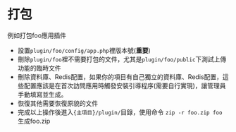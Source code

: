 # 打包

例如打包foo應用插件

* 設置`plugin/foo/config/app.php`裡版本號(**重要**)
* 刪除`plugin/foo`裡不需要打包的文件，尤其是`plugin/foo/public`下測試上傳功能的臨時文件
* 刪除資料庫、Redis配置，如果你的項目有自己獨立的資料庫、Redis配置，這些配置應該是在首次訪問應用時觸發安裝引導程序(需要自行實現)，讓管理員手動填寫並生成。
* 恢復其他需要恢復原貌的文件
* 完成以上操作後進入`{主項目}/plugin/`目錄，使用命令 `zip -r foo.zip foo` 生成foo.zip
